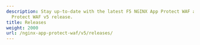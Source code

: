 ```yaml
---
description: Stay up-to-date with the latest F5 NGINX App Protect WAF and NGINX App
  Protect WAF v5 release.
title: Releases
weight: 2000
url: /nginx-app-protect-waf/v5/releases/
---
```

